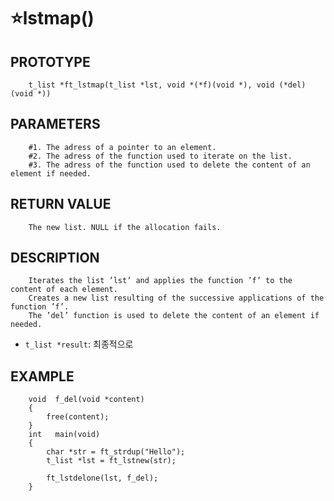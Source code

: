 ⭐lstmap()
===================

PROTOTYPE
----------
        t_list *ft_lstmap(t_list *lst, void *(*f)(void *), void (*del)(void *))


PARAMETERS
----------
        #1. The adress of a pointer to an element.
        #2. The adress of the function used to iterate on the list.
        #3. The adress of the function used to delete the content of an element if needed.

RETURN VALUE
-------------
        The new list. NULL if the allocation fails.    

DESCRIPTION
-----------
        Iterates the list ’lst’ and applies the function ’f’ to the content of each element.
        Creates a new list resulting of the successive applications of the function ’f’.
        The ’del’ function is used to delete the content of an element if needed.

* `t_list *result`: 최종적으로 



EXAMPLE
-----------
        void  f_del(void *content)
        {
            free(content);
        }
        int   main(void)
        {
            char *str = ft_strdup("Hello");
            t_list *lst = ft_lstnew(str);
            
            ft_lstdelone(lst, f_del);
        }
        
</br>
</br>
</br>
</br>
</br>
